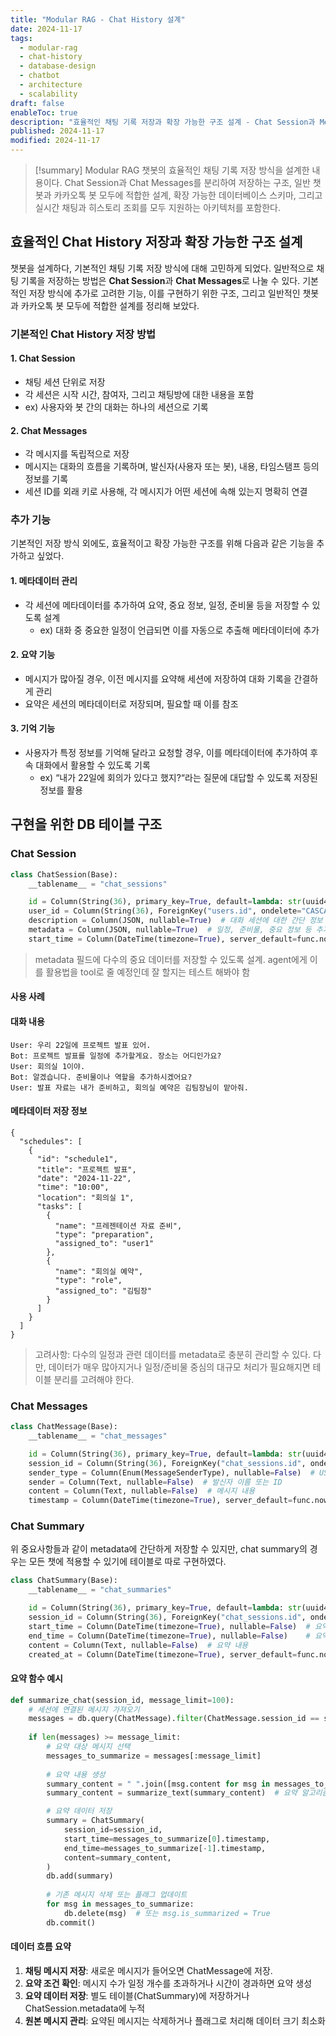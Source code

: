 ```yaml
---
title: "Modular RAG - Chat History 설계"
date: 2024-11-17
tags:
  - modular-rag
  - chat-history
  - database-design
  - chatbot
  - architecture
  - scalability
draft: false
enableToc: true
description: "효율적인 채팅 기록 저장과 확장 가능한 구조 설계 - Chat Session과 Messages 분리"
published: 2024-11-17
modified: 2024-11-17
---
```


> [!summary]
> Modular RAG 챗봇의 효율적인 채팅 기록 저장 방식을 설계한 내용이다. Chat Session과 Chat Messages를 분리하여 저장하는 구조, 일반 챗봇과 카카오톡 봇 모두에 적합한 설계, 확장 가능한 데이터베이스 스키마, 그리고 실시간 채팅과 히스토리 조회를 모두 지원하는 아키텍처를 포함한다.

## 효율적인 Chat History 저장과 확장 가능한 구조 설계

챗봇을 설계하다, 기본적인 채팅 기록 저장 방식에 대해 고민하게 되었다. 일반적으로 채팅 기록을 저장하는 방법은 **Chat Session**과 **Chat Messages**로 나눌 수 있다. 기본적인 저장 방식에 추가로 고려한 기능, 이를 구현하기 위한 구조, 그리고 일반적인 챗봇과 카카오톡 봇 모두에 적합한 설계를 정리해 보았다.


### 기본적인 Chat History 저장 방법
#### 1. Chat Session
- 채팅 세션 단위로 저장
- 각 세션은 시작 시간, 참여자, 그리고 채팅방에 대한 내용을 포함
- ex) 사용자와 봇 간의 대화는 하나의 세션으로 기록

#### 2. Chat Messages
- 각 메시지를 독립적으로 저장
- 메시지는 대화의 흐름을 기록하며, 발신자(사용자 또는 봇), 내용, 타임스탬프 등의 정보를 기록
- 세션 ID를 외래 키로 사용해, 각 메시지가 어떤 세션에 속해 있는지 명확히 연결

### 추가 기능

기본적인 저장 방식 외에도, 효율적이고 확장 가능한 구조를 위해 다음과 같은 기능을 추가하고 싶었다.

#### 1. 메타데이터 관리

- 각 세션에 메타데이터를 추가하여 요약, 중요 정보, 일정, 준비물 등을 저장할 수 있도록 설계
	- ex) 대화 중 중요한 일정이 언급되면 이를 자동으로 추출해 메타데이터에 추가

#### 2. 요약 기능

- 메시지가 많아질 경우, 이전 메시지를 요약해 세션에 저장하여 대화 기록을 간결하게 관리
- 요약은 세션의 메타데이터로 저장되며, 필요할 때 이를 참조

#### 3. 기억 기능

- 사용자가 특정 정보를 기억해 달라고 요청할 경우, 이를 메타데이터에 추가하여 후속 대화에서 활용할 수 있도록 기록
	- ex) “내가 22일에 회의가 있다고 했지?“라는 질문에 대답할 수 있도록 저장된 정보를 활용

## 구현을 위한 DB 테이블 구조

### Chat Session

```python
class ChatSession(Base):
    __tablename__ = "chat_sessions"

    id = Column(String(36), primary_key=True, default=lambda: str(uuid4()))
    user_id = Column(String(36), ForeignKey("users.id", ondelete="CASCADE"), nullable=True)
    description = Column(JSON, nullable=True)  # 대화 세션에 대한 간단 정보
    metadata = Column(JSON, nullable=True)  # 일정, 준비물, 중요 정보 등 추가 정보
    start_time = Column(DateTime(timezone=True), server_default=func.now())
```

> metadata 필드에 다수의 중요 데이터를 저장할 수 있도록 설계. agent에게 이를 활용법을 tool로 줄 예정인데 잘 할지는 테스트 해봐야 함

#### 사용 사례

#### 대화 내용

```
User: 우리 22일에 프로젝트 발표 있어.
Bot: 프로젝트 발표를 일정에 추가할게요. 장소는 어디인가요?
User: 회의실 1이야.
Bot: 알겠습니다. 준비물이나 역할을 추가하시겠어요?
User: 발표 자료는 내가 준비하고, 회의실 예약은 김팀장님이 맡아줘.
```

#### 메타데이터 저장 정보

```
{
  "schedules": [
    {
      "id": "schedule1",
      "title": "프로젝트 발표",
      "date": "2024-11-22",
      "time": "10:00",
      "location": "회의실 1",
      "tasks": [
        {
          "name": "프레젠테이션 자료 준비",
          "type": "preparation",
          "assigned_to": "user1"
        },
        {
          "name": "회의실 예약",
          "type": "role",
          "assigned_to": "김팀장"
        }
      ]
    }
  ]
}
```

> 고려사항: 다수의 일정과 관련 데이터를 metadata로 충분히 관리할 수 있다. 다만, 데이터가 매우 많아지거나 일정/준비물 중심의 대규모 처리가 필요해지면 테이블 분리를 고려해야 한다. 


### Chat Messages

```python
class ChatMessage(Base):
    __tablename__ = "chat_messages"

    id = Column(String(36), primary_key=True, default=lambda: str(uuid4()))
    session_id = Column(String(36), ForeignKey("chat_sessions.id", ondelete="CASCADE"), nullable=False)
    sender_type = Column(Enum(MessageSenderType), nullable=False)  # USER 또는 BOT
    sender = Column(Text, nullable=False)  # 발신자 이름 또는 ID
    content = Column(Text, nullable=False)  # 메시지 내용
    timestamp = Column(DateTime(timezone=True), server_default=func.now())
```


### Chat Summary

위 중요사항들과 같이 metadata에 간단하게 저장할 수 있지만, chat summary의 경우는 모든 챗에 적용할 수 있기에 테이블로 따로 구현하였다.

```python
class ChatSummary(Base):
    __tablename__ = "chat_summaries"

    id = Column(String(36), primary_key=True, default=lambda: str(uuid4()))
    session_id = Column(String(36), ForeignKey("chat_sessions.id", ondelete="CASCADE"), nullable=False)
    start_time = Column(DateTime(timezone=True), nullable=False)  # 요약 시작 시간
    end_time = Column(DateTime(timezone=True), nullable=False)    # 요약 종료 시간
    content = Column(Text, nullable=False)  # 요약 내용
    created_at = Column(DateTime(timezone=True), server_default=func.now())  # 요약 생성 시간
```


#### 요약 함수 예시

```python
def summarize_chat(session_id, message_limit=100):
    # 세션에 연결된 메시지 가져오기
    messages = db.query(ChatMessage).filter(ChatMessage.session_id == session_id).order_by(ChatMessage.timestamp).all()
    
    if len(messages) >= message_limit:
        # 요약 대상 메시지 선택
        messages_to_summarize = messages[:message_limit]
        
        # 요약 내용 생성
        summary_content = " ".join([msg.content for msg in messages_to_summarize])
        summary_content = summarize_text(summary_content)  # 요약 알고리즘 적용

        # 요약 데이터 저장
        summary = ChatSummary(
            session_id=session_id,
            start_time=messages_to_summarize[0].timestamp,
            end_time=messages_to_summarize[-1].timestamp,
            content=summary_content,
        )
        db.add(summary)
        
        # 기존 메시지 삭제 또는 플래그 업데이트
        for msg in messages_to_summarize:
            db.delete(msg)  # 또는 msg.is_summarized = True
        db.commit()
```


#### 데이터 흐름 요약
1. **채팅 메시지 저장**: 새로운 메시지가 들어오면 ChatMessage에 저장.
2. **요약 조건 확인**:  메시지 수가 일정 개수를 초과하거나 시간이 경과하면 요약 생성
3. **요약 데이터 저장**: 별도 테이블(ChatSummary)에 저장하거나 ChatSession.metadata에 누적
4. **원본 메시지 관리**: 요약된 메시지는 삭제하거나 플래그로 처리해 데이터 크기 최소화

